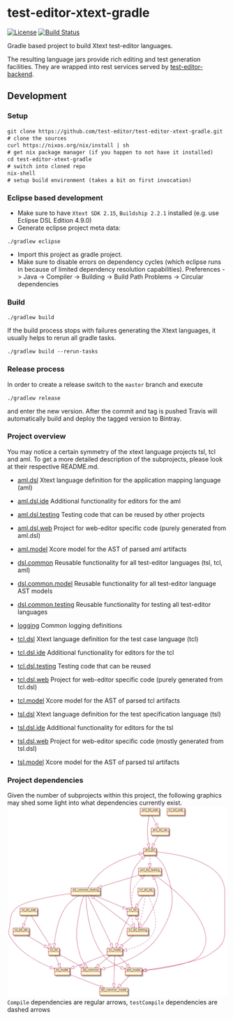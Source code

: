 # test-editor-xtext-gradle

[![License](http://img.shields.io/badge/license-EPL-blue.svg?style=flat)](https://www.eclipse.org/legal/epl-v10.html)
[![Build Status](https://travis-ci.org/test-editor/test-editor-xtext-gradle.svg?branch=master)](https://travis-ci.org/test-editor/test-editor-xtext-gradle)

Gradle based project to build Xtext test-editor languages.

The resulting language jars provide rich editing and test generation facilities. They are wrapped into rest services served by [test-editor-backend](https://github.com/test-editor/test-editor-backend).

## Development

### Setup

``` shell
git clone https://github.com/test-editor/test-editor-xtext-gradle.git  # clone the sources
curl https://nixos.org/nix/install | sh                                # get nix package manager (if you happen to not have it installed)
cd test-editor-xtext-gradle                                            # switch into cloned repo
nix-shell                                                              # setup build environment (takes a bit on first invocation)
```

### Eclipse based development

- Make sure to have `Xtext SDK 2.15`, `Buildship 2.2.1` installed (e.g. use Eclipse DSL Edition 4.9.0)
- Generate eclipse project meta data:

```shell
./gradlew eclipse
```

- Import this project as gradle project.
- Make sure to disable errors on dependency cycles (which eclipse runs in because of limited dependency resolution capabilities).
  Preferences -> Java -> Compiler -> Building -> Build Path Problems -> Circular dependencies
  
### Build

    ./gradlew build
    
If the build process stops with failures generating the Xtext languages, it usually helps to rerun all gradle tasks.
 
    ./gradlew build --rerun-tasks
 
### Release process

In order to create a release switch to the `master` branch and execute

    ./gradlew release

and enter the new version. After the commit and tag is pushed Travis will automatically build and deploy the tagged version to Bintray.

### Project overview

You may notice a certain symmetry of the xtext language projects tsl, tcl and aml. To get a more detailed description of the subprojects, please look at their respective README.md.

- [aml.dsl](org.testeditor.aml.dsl/README.md)
  Xtext language definition for the application mapping language (aml)
- [aml.dsl.ide](org.testeditor.aml.dsl.ide/README.md)
  Additional functionality for editors for the aml
- [aml.dsl.testing](org.testeditor.aml.dsl.testing/README.md)
  Testing code that can be reused by other projects
- [aml.dsl.web](org.testeditor.aml.dsl.web/README.md)
  Project for web-editor specific code (purely generated from aml.dsl)
- [aml.model](org.testeditor.aml.model/README.md)
  Xcore model for the AST of parsed aml artifacts
  
- [dsl.common](org.testeditor.dsl.common/README.md)
  Reusable functionality for all test-editor languages (tsl, tcl, aml)
- [dsl.common.model](org.testeditor.dsl.common.model/README.md)
  Reusable functionality for all test-editor language AST models
- [dsl.common.testing](org.testeditor.dsl.common.testing/README.md)
  Reusable functionality for testing all test-editor languages
  
- [logging](org.testeditor.logging/README.md)
  Common logging definitions
  
- [tcl.dsl](org.testeditor.tcl.dsl/README.md)
  Xtext language definition for the test case language (tcl)
- [tcl.dsl.ide](org.testeditor.tcl.dsl.ide/README.md)
  Additional functionality for editors for the tcl
- [tcl.dsl.testing](org.testeditor.tcl.dsl.testing/README.md)
  Testing code that can be reused
- [tcl.dsl.web](org.testeditor.tcl.dsl.web/README.md)
  Project for web-editor specific code (purely generated from tcl.dsl)
- [tcl.model](org.testeditor.tcl.model/README.md)
  Xcore model for the AST of parsed tcl artifacts
  
- [tsl.dsl](org.testeditor.tsl.dsl/README.md)
  Xtext language definition for the test specification language (tsl)
- [tsl.dsl.ide](org.testeditor.tsl.dsl.ide/README.md)
  Additional functionality for editors for the tsl
- [tsl.dsl.web](org.testeditor.tsl.dsl.web/README.md)
  Project for web-editor specific code (mostly generated from tsl.dsl)
- [tsl.model](org.testeditor.tsl.model/README.md)
  Xcore model for the AST of parsed tsl artifacts

### Project dependencies

Given the number of subprojects within this project, the following graphics may shed some light into what dependencies currently exist.
![Project dependencies](testeditor-project-dependencies.png)
`Compile` dependencies are regular arrows, `testCompile` dependencies are dashed arrows

